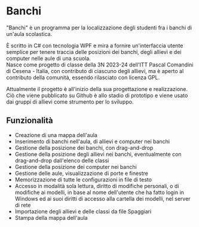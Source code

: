 # Banchi

"Banchi" è un programma per la localizzazione degli studenti fra i banchi di un'aula scolastica.

È scritto in C# con tecnologia WPF e mira a fornire un'interfaccia utente semplice per tenere traccia delle posizioni dei banchi, degli allievi e dei computer nelle aule di una scuola.  
Nasce come progetto di classe della 3N 2023-24 dell'ITT Pascal Comandini di Cesena - Italia, con contributo di ciascuno degli allievi, ma è aperto al contributo della comunità, essendo rilasciato con licenza GPL.

Attualmente il progetto è all'inizio della sua progettazione e realizzazione. Ciò che viene pubblicato su Github è allo stadio di prototipo e viene usato dai gruppi di allievi come strumento per lo sviluppo.

## Funzionalità

- Creazione di una mappa dell'aula
- Inserimento di banchi nell'aula, di allievi e computer nei banchi
- Gestione della posizione dei banchi, con drag-and-drop
- Gestione della posizione degli allievi nei banchi, eventualmente con drag-and-drop dall'elenco delle classi
- Gestione della posizione dei computer nei banchi
- Gestione delle aule, visualizzazione di porte e finestre
- Memorizzazione di tutte le configurazioni in file di testo
- Accesso in modalità sola lettura, diritto di modifiche personali, o di modifiche ai modelli, in base al nome dell'utente che ha fatto login in Windows ed ai suoi diritti di accesso alla cartella dei modelli, nel server di rete
- Importazione degli allievi e delle classi da file Spaggiari
- Stampa della mappa dell'aula
